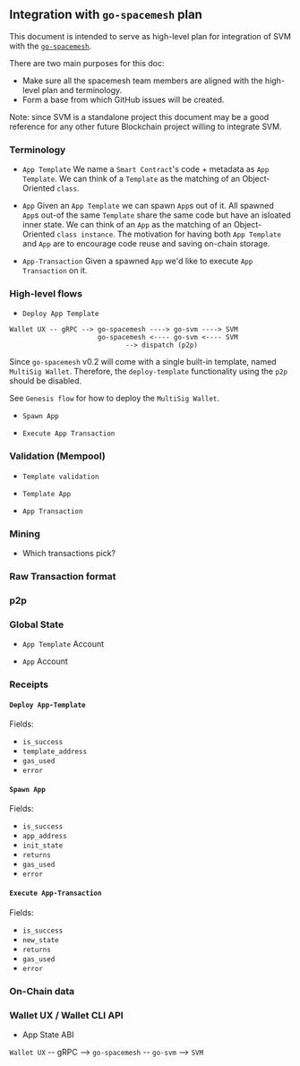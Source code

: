 ## Integration with `go-spacemesh` plan
This document is intended to serve as high-level plan for integration of SVM with the [`go-spacemesh`][go-spacemesh].

There are two main purposes for this doc:
* Make sure all the spacemesh team members are aligned with the high-level plan and terminology.
* Form a base from which GitHub issues will be created.

Note: since SVM is a standalone project this document may be a good reference for any other future Blockchain project willing to integrate SVM.

### Terminology

* `App Template`
We name a `Smart Contract`'s code + metadata as `App Template`.
We can think of a `Template` as the matching of an Object-Oriented `class`. 

* `App`
Given an `App Template` we can spawn `App`s out of it.
All spawned `App`s out-of the same `Template` share the same code but have an isloated inner state.
We can think of an `App` as the matching of an Object-Oriented `class instance`. 
The motivation for having both `App Template` and `App` are to encourage code reuse and saving on-chain storage.

* `App-Transaction` 
Given a spawned `App` we'd like to execute `App Transaction` on it.



### High-level flows
* `Deploy App Template`

```
Wallet UX -- gRPC --> go-spacemesh ----> go-svm ----> SVM
                      go-spacemesh <---- go-svm <---- SVM
							 --> dispatch (p2p)
```

Since `go-spacemesh` v0.2 will come with a single built-in template, named `MultiSig Wallet`.
Therefore, the `deploy-template` functionality using the `p2p` should be disabled.

See `Genesis flow` for how to deploy the `MultiSig Wallet`.

* `Spawn App`


* `Execute App Transaction`


### Validation (Mempool)
* `Template validation`

* `Template App`

* `App Transaction`

### Mining
* Which transactions pick?

 
### Raw Transaction format

### p2p


### Global State

* `App Template` Account

* `App` Account


### Receipts

#### `Deploy App-Template` 

Fields:
* `is_success`
* `template_address` 
* `gas_used`
* `error` 

#### `Spawn App`
Fields:
* `is_success`
* `app_address`
* `init_state`
* `returns`
* `gas_used`
* `error`

#### `Execute App-Transaction` 
Fields:
* `is_success`
* `new_state`
* `returns`
* `gas_used`
* `error`


### On-Chain data


### Wallet UX / Wallet CLI API

* App State ABI

`Wallet UX` -- gRPC --> `go-spacemesh` -- `go-svm` --> `SVM`  


[go-spacemesh]: https://github.com/spacemeshos/go-spacemesh
